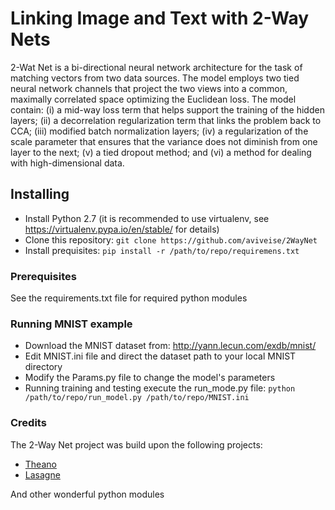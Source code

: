 # Linking Image and Text with 2-Way Nets
2-Wat Net is a bi-directional neural network architecture for the task of matching vectors from two data sources. The model employs two tied neural network channels that project the two views into a common, maximally correlated space optimizing the Euclidean loss. The model contain: (i) a mid-way loss term that helps support the training of the hidden layers; (ii) a decorrelation regularization term that links the problem back to CCA; (iii) modified batch normalization layers; (iv) a regularization of the scale parameter that ensures that the variance does not diminish from one layer to the next; (v) a tied dropout method; and (vi) a method for dealing with high-dimensional data.

## Installing

* Install Python 2.7 (it is recommended to use virtualenv, see https://virtualenv.pypa.io/en/stable/ for details)
* Clone this repository: ``` git clone https://github.com/aviveise/2WayNet ```
* Install prequisites: ``` pip install -r /path/to/repo/requiremens.txt ```

### Prerequisites
See the requirements.txt file for required python modules

### Running MNIST example
* Download the MNIST dataset from: http://yann.lecun.com/exdb/mnist/
* Edit MNIST.ini file and direct the dataset path to your local MNIST directory
* Modify the Params.py file to change the model's parameters
* Running training and testing execute the run_mode.py file:
``` python /path/to/repo/run_model.py /path/to/repo/MNIST.ini ```

### Credits
The 2-Way Net project was build upon the following projects:
* [Theano](http://deeplearning.net/software/theano/)
* [Lasagne](http://lasagne.readthedocs.io/en/latest/)

And other wonderful python modules